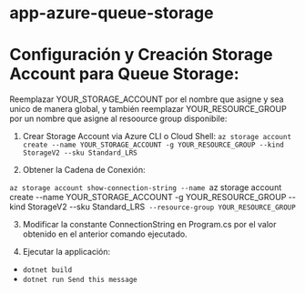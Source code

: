 # app-azure-queue-storage

# Configuración y Creación Storage Account para Queue Storage:

Reemplazar YOUR_STORAGE_ACCOUNT por el nombre que asigne y sea unico de manera global, y también reemplazar YOUR_RESOURCE_GROUP por un nombre que asigne al resoource group disponibile:

1. Crear Storage Account via Azure CLI o Cloud Shell:
`az storage account create --name YOUR_STORAGE_ACCOUNT -g YOUR_RESOURCE_GROUP --kind StorageV2 --sku Standard_LRS`

1. Obtener la Cadena de Conexión:

`az storage account show-connection-string --name `az storage account create --name YOUR_STORAGE_ACCOUNT -g YOUR_RESOURCE_GROUP --kind StorageV2 --sku Standard_LRS`
 --resource-group YOUR_RESOURCE_GROUP`


3. Modificar la constante ConnectionString en Program.cs por el valor obtenido en el anterior comando ejecutado.


4. Ejecutar la applicación:

  - `dotnet build`
  - `dotnet run Send this message`